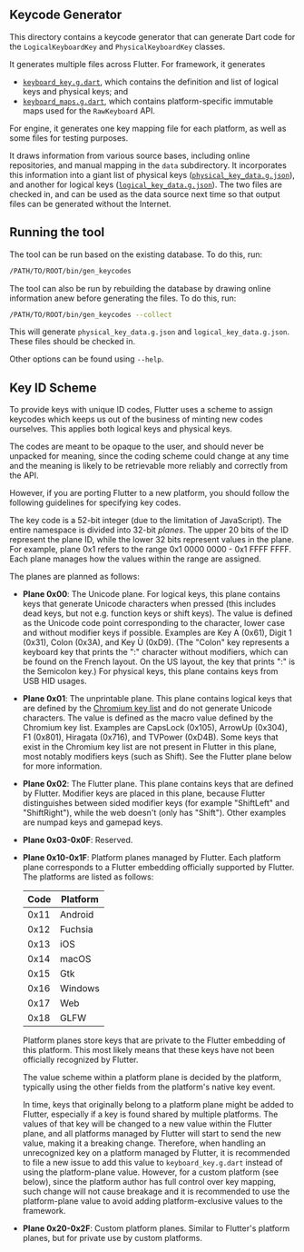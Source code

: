 ## Keycode Generator

This directory contains a keycode generator that can generate Dart code for
the `LogicalKeyboardKey` and `PhysicalKeyboardKey` classes.

It generates multiple files across Flutter. For framework, it generates

* [`keyboard_key.g.dart`](../../../packages/flutter/lib/src/services/keyboard_key.g.dart), which contains the definition and list of logical keys and physical keys; and
* [`keyboard_maps.g.dart`](../../../packages/flutter/lib/src/services/keyboard_maps.g.dart), which contains platform-specific immutable maps used for the `RawKeyboard` API.

For engine, it generates one key mapping file for each platform, as well as some
files for testing purposes.

It draws information from various source bases, including online
repositories, and manual mapping in the `data` subdirectory. It incorporates
this information into a giant list of physical keys
([`physical_key_data.g.json`](data/physical_key_data.g.json)),
and another for logical keys
([`logical_key_data.g.json`](data/logical_key_data.g.json)).
The two files are checked in, and can be used as the data source next time so that
output files can be generated without the Internet.

## Running the tool

The tool can be run based on the existing database. To do this, run:

```sh
/PATH/TO/ROOT/bin/gen_keycodes
```

The tool can also be run by rebuilding the database by drawing online information
anew before generating the files. To do this, run:

```sh
/PATH/TO/ROOT/bin/gen_keycodes --collect
```

This will generate `physical_key_data.g.json` and `logical_key_data.g.json`. These
files should be checked in.

Other options can be found using `--help`.

## Key ID Scheme

To provide keys with unique ID codes, Flutter uses a scheme to assign keycodes
which keeps us out of the business of minting new codes ourselves. This applies
both logical keys and physical keys.

The codes are meant to be opaque to the user, and should never be unpacked for
meaning, since the coding scheme could change at any time and the meaning is
likely to be retrievable more reliably and correctly from the API.

However, if you are porting Flutter to a new platform, you should follow the
following guidelines for specifying key codes.

The key code is a 52-bit integer (due to the limitation of JavaScript). The
entire namespace is divided into 32-bit *planes*. The upper 20 bits of the ID
represent the plane ID, while the lower 32 bits represent values in the plane.
For example, plane 0x1 refers to the range 0x1 0000 0000 - 0x1 FFFF FFFF. Each
plane manages how the values within the range are assigned.

The planes are planned as follows:

- **Plane 0x00**: The Unicode plane. For logical keys, this plane contains keys
  that generate Unicode characters when pressed (this includes dead keys, but
  not e.g. function keys or shift keys). The value is defined as the Unicode
  code point corresponding to the character, lower case and without modifier
  keys if possible. Examples are Key A (0x61), Digit 1 (0x31), Colon (0x3A),
  and Key Ù (0xD9). (The "Colon" key represents a keyboard key that prints the
  ":" character without modifiers, which can be found on the French layout. On
  the US layout, the key that prints ":" is the Semicolon key.) For physical
  keys, this plane contains keys from USB HID usages.

- **Plane 0x01**: The unprintable plane. This plane contains logical keys that
  are defined by the [Chromium key
  list](https://chromium.googlesource.com/codesearch/chromium/src/+/refs/heads/main/ui/events/keycodes/dom/dom_key_data.inc)
  and do not generate Unicode characters. The value is defined as the macro
  value defined by the Chromium key list. Examples are CapsLock (0x105),
  ArrowUp (0x304), F1 (0x801), Hiragata (0x716), and TVPower (0xD4B).
  Some keys that exist in the Chromium key list are not present in Flutter in this plane, most notably
  modifiers keys (such as Shift). See the Flutter plane below for more
  information.

- **Plane 0x02**: The Flutter plane. This plane contains keys that are
  defined by Flutter. Modifier keys are placed in this plane, because Flutter
  distinguishes between sided modifier keys (for example "ShiftLeft" and
  "ShiftRight"), while the web doesn't (only has "Shift"). Other examples are
  numpad keys and gamepad keys.

- **Plane 0x03-0x0F**: Reserved.

- **Plane 0x10-0x1F**: Platform planes managed by Flutter. Each platform plane
  corresponds to a Flutter embedding officially supported by Flutter. The
  platforms are listed as follows:

  | Code | Platform |
  | ---- | -------- |
  | 0x11 | Android  |
  | 0x12 | Fuchsia  |
  | 0x13 | iOS      |
  | 0x14 | macOS    |
  | 0x15 | Gtk      |
  | 0x16 | Windows  |
  | 0x17 | Web      |
  | 0x18 | GLFW     |

  Platform planes store keys that are private to the Flutter embedding of this
  platform. This most likely means that these keys have not been officially
  recognized by Flutter.

  The value scheme within a platform plane is decided by the platform,
  typically using the other fields from the platform's native key event.

  In time, keys that originally belong to a platform plane might be added to
  Flutter, especially if a key is found shared by multiple platforms. The values
  of that key will be changed to a new value within the Flutter plane, and all
  platforms managed by Flutter will start to send the new value, making it a
  breaking change. Therefore, when handling an unrecognized key on a platform
  managed by Flutter, it is recommended to file a new issue to add this value
  to `keyboard_key.g.dart` instead of using the platform-plane value. However,
  for a custom platform (see below), since the platform author has full control
  over key mapping, such change will not cause breakage and it is recommended
  to use the platform-plane value to avoid adding platform-exclusive values
  to the framework.

- **Plane 0x20-0x2F**: Custom platform planes. Similar to Flutter's platform
  planes, but for private use by custom platforms.
